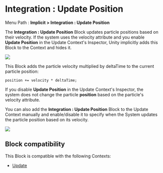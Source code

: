 # Integration : Update Position

Menu Path : **Implicit > Integration : Update Position**

The **Integration : Update Position** Block updates particle positions based on their velocity. If the system uses the velocity attribute and you enable **Update Position** in the Update Context's Inspector, Unity implicitly adds this Block to the Context and hides it.

![](Images/Block-UpdatePositionInspector.png)

This Block adds the particle velocity multiplied by deltaTime to the current particle position:

`position += velocity * deltaTime;`

If you disable **Update Position** in the Update Context's Inspector, the system does not change the particle **position** based on the particle's velocity attribute.

You can also add the **Integration : Update Position** Block to the Update Context manually and enable/disable it to specify when the System updates the particle position based on its velocity.

![](Images/Block-UpdatePositionBlockInContext.png)

## Block compatibility

This Block is compatible with the following Contexts:

- [Update](Context-Update.md)